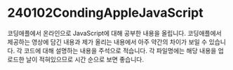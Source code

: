 # 240102CondingAppleJavaScript
코딩애플에서 온라인으로 JavaScript에 대해 공부한 내용을 올립니다.
코딩애플에서 제공하는 영상에 담긴 내용과 제가 올리는 내용에서 아주 약간의 차이가 보일 수 있습니다.
각 코드에 대해 설명하는 내용을 주석으로 적습니다.
각 파일명에는 해당 내용을 업로드한 날이 적혀있으므로 시간 순으로 보면 좋습니다.
